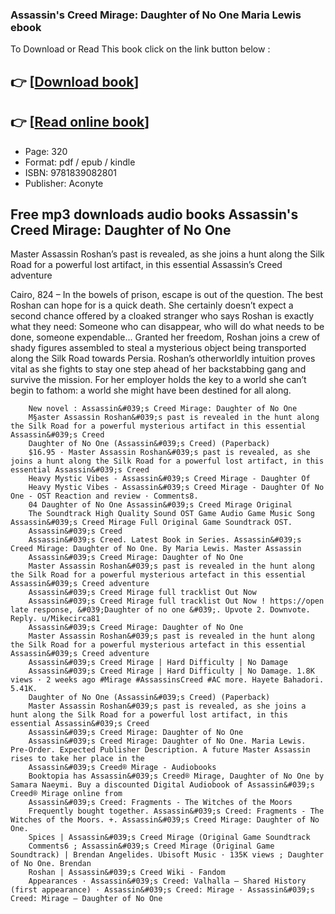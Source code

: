 ### Assassin's Creed Mirage: Daughter of No One Maria Lewis ebook

To Download or Read This book click on the link button below :

## 👉  [**[Download book](http://ebooksharez.info/download.php?group=book&from=github.com&id=691563&lnk=1061 "Download book")**]

## 👉  [**[Read online book](http://ebooksharez.info/download.php?group=book&from=github.com&id=691563&lnk=1061 "Read online book")**]


* Page: 320
* Format: pdf / epub / kindle
* ISBN: 9781839082801
* Publisher: Aconyte



## Free mp3 downloads audio books Assassin's Creed Mirage: Daughter of No One



Master Assassin Roshan’s past is revealed, as she joins a hunt along the Silk Road for a powerful lost artifact, in this essential Assassin’s Creed adventure
 
 Cairo, 824 – In the bowels of prison, escape is out of the question. The best Roshan can hope for is a quick death. She certainly doesn’t expect a second chance offered by a cloaked stranger who says Roshan is exactly what they need: Someone who can disappear, who will do what needs to be done, someone expendable... Granted her freedom, Roshan joins a crew of shady figures assembled to steal a mysterious object being transported along the Silk Road towards Persia. Roshan’s otherworldly intuition proves vital as she fights to stay one step ahead of her backstabbing gang and survive the mission. For her employer holds the key to a world she can’t begin to fathom: a world she might have been destined for all along.


        New novel : Assassin&#039;s Creed Mirage: Daughter of No One
        M§aster Assassin Roshan&#039;s past is revealed in the hunt along the Silk Road for a powerful mysterious artifact in this essential Assassin&#039;s Creed 
        Daughter of No One (Assassin&#039;s Creed) (Paperback)
        $16.95 · Master Assassin Roshan&#039;s past is revealed, as she joins a hunt along the Silk Road for a powerful lost artifact, in this essential Assassin&#039;s Creed 
        Heavy Mystic Vibes - Assassin&#039;s Creed Mirage - Daughter Of
        Heavy Mystic Vibes - Assassin&#039;s Creed Mirage - Daughter Of No One - OST Reaction and review · Comments8.
        04 Daughter of No One Assassin&#039;s Creed Mirage Original
        The Soundtrack High Quality Sound OST Game Audio Game Music Song Assassin&#039;s Creed Mirage Full Original Game Soundtrack OST.
        Assassin&#039;s Creed
        Assassin&#039;s Creed. Latest Book in Series. Assassin&#039;s Creed Mirage: Daughter of No One. By Maria Lewis. Master Assassin 
        Assassin&#039;s Creed Mirage: Daughter of No One
        Master Assassin Roshan&#039;s past is revealed in the hunt along the Silk Road for a powerful mysterious artefact in this essential Assassin&#039;s Creed adventure
        Assassin&#039;s Creed Mirage full tracklist Out Now
        Assassin&#039;s Creed Mirage full tracklist Out Now ! https://open late response, &#039;Daughter of no one &#039;. Upvote 2. Downvote. Reply. u/Mikecirca81 
        Assassin&#039;s Creed Mirage: Daughter of No One
        Master Assassin Roshan&#039;s past is revealed in the hunt along the Silk Road for a powerful mysterious artefact in this essential Assassin&#039;s Creed adventure
        Assassin&#039;s Creed Mirage | Hard Difficulty | No Damage
        Assassin&#039;s Creed Mirage | Hard Difficulty | No Damage. 1.8K views · 2 weeks ago #Mirage #AssassinsCreed #AC more. Hayete Bahadori. 5.41K.
        Daughter of No One (Assassin&#039;s Creed) (Paperback)
        Master Assassin Roshan&#039;s past is revealed, as she joins a hunt along the Silk Road for a powerful lost artifact, in this essential Assassin&#039;s Creed 
        Assassin&#039;s Creed Mirage: Daughter of No One
        Assassin&#039;s Creed Mirage: Daughter of No One. Maria Lewis. Pre-Order. Expected Publisher Description. A future Master Assassin rises to take her place in the 
        Assassin&#039;s Creed® Mirage - Audiobooks
        Booktopia has Assassin&#039;s Creed® Mirage, Daughter of No One by Samara Naeymi. Buy a discounted Digital Audiobook of Assassin&#039;s Creed® Mirage online from 
        Assassin&#039;s Creed: Fragments - The Witches of the Moors
        Frequently bought together. Assassin&#039;s Creed: Fragments - The Witches of the Moors. +. Assassin&#039;s Creed Mirage: Daughter of No One.
        Spices | Assassin&#039;s Creed Mirage (Original Game Soundtrack
        Comments6 ; Assassin&#039;s Creed Mirage (Original Game Soundtrack) | Brendan Angelides. Ubisoft Music · 135K views ; Daughter of No One. Brendan 
        Roshan | Assassin&#039;s Creed Wiki - Fandom
        Appearances · Assassin&#039;s Creed: Valhalla – Shared History (first appearance) · Assassin&#039;s Creed: Mirage · Assassin&#039;s Creed: Mirage – Daughter of No One 
    




